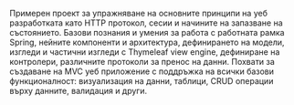 Примерен проект за упражняване на основните принципи на уеб разработката като HTTP протокол, сесии и начините на запазване на състоянието. Базови познания и умения за работа с работната рамка Spring, нейните компоненти и архитектура, дефинирането на модели, изгледи и частични изгледи с Thymeleaf view engine, дефиниране на контролери, различните протоколи за пренос на данни. Похвати за създаване на MVC уеб приложение с поддръжка на всички базови функционалност: визуализация на данни, таблици, CRUD операции върху данните, валидация и други.
